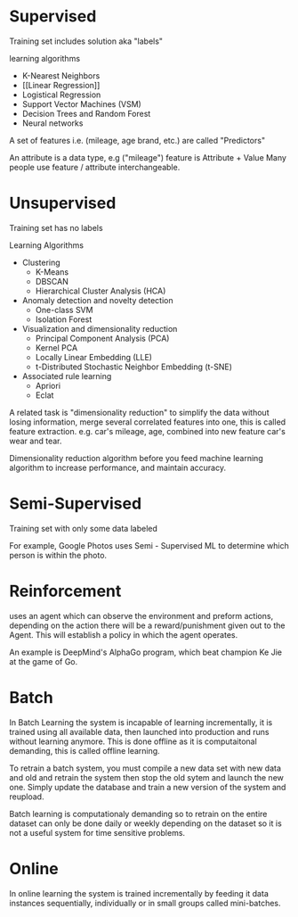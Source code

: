 # Supervised 
Training set includes solution aka "labels"

learning algorithms 
- K-Nearest Neighbors
- [[Linear Regression]] 
- Logistical Regression
- Support Vector Machines (VSM)
- Decision Trees and Random Forest
- Neural networks

A set of features i.e. (mileage, age brand, etc.) are called "Predictors"

An attribute is a data type, e.g ("mileage")
feature is Attribute + Value 
Many people use feature / attribute interchangeable. 


# Unsupervised

Training set has no labels

Learning Algorithms
- Clustering
	- K-Means
	- DBSCAN
	- Hierarchical Cluster Analysis (HCA)
- Anomaly detection and novelty detection
	- One-class SVM
	- Isolation Forest
- Visualization and dimensionality reduction
	- Principal Component Analysis (PCA)
	- Kernel PCA
	- Locally Linear Embedding (LLE)
	- t-Distributed Stochastic Neighbor Embedding (t-SNE)
- Associated rule learning
	- Apriori
	- Eclat

A related task is "dimensionality reduction" to simplify the data without losing information, merge several correlated features into one, this is called feature extraction. e.g. car's mileage, age, combined into new feature car's wear and tear. 

Dimensionality reduction algorithm before you feed machine learning algorithm to increase performance, and maintain accuracy. 


# Semi-Supervised 
Training set with only some data labeled 

For example, Google Photos uses Semi - Supervised ML to determine which person is within the photo. 

# Reinforcement 
uses an agent which can observe the environment and preform actions, depending on the action there will be a reward/punishment given out to the Agent. This will establish a policy in which the agent operates.

An example is DeepMind's AlphaGo program, which beat champion Ke Jie at the game of Go. 


# Batch
In Batch Learning the system is incapable of learning incrementally, it is trained using all available data, then launched into production and runs without learning anymore. This is done offline as it is computaitonal demanding, this is  called offline learning. 

To retrain a batch system, you must compile a new data set with new data and old and retrain the system then stop the old sytem and launch the new one. Simply update the database and train a new version of the system and reupload. 

Batch learning is computationaly demanding so to retrain on the entire dataset can only be done daily or weekly depending on the dataset so it is not a useful system for time sensitive problems. 

# Online
In online learning the system is trained incrementally by feeding it data instances sequentially, individually or in small groups called mini-batches. 